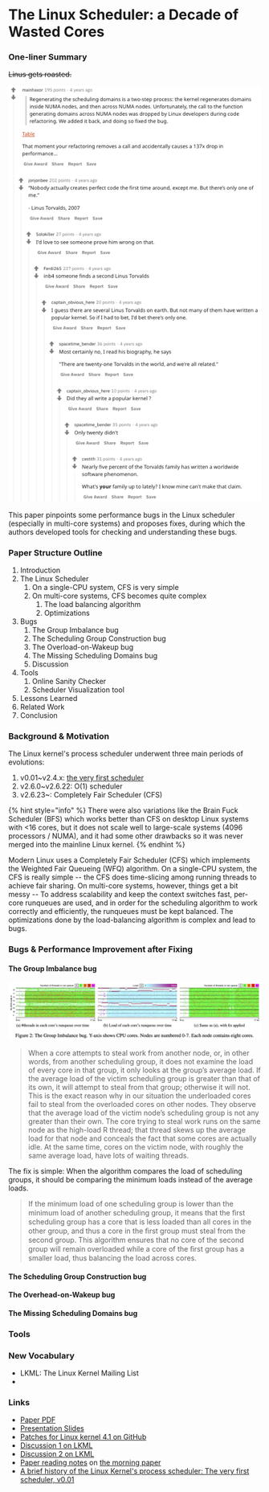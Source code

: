 # The Linux Scheduler: a Decade of Wasted Cores

### One-liner Summary

~~Linus gets roasted.~~

![](../../.gitbook/assets/screen-shot-2020-12-04-at-12.21.52-am.png)

This paper pinpoints some performance bugs in the Linux scheduler \(especially in multi-core systems\) and proposes fixes, during which the authors developed tools for checking and understanding these bugs.

### Paper Structure Outline

1. Introduction
2. The Linux Scheduler
   1. On a single-CPU system, CFS is very simple
   2. On multi-core systems, CFS becomes quite complex
      1.  The load balancing algorithm
      2. Optimizations
3. Bugs
   1. The Group Imbalance bug
   2. The Scheduling Group Construction bug
   3. The Overload-on-Wakeup bug
   4. The Missing Scheduling Domains bug
   5. Discussion
4. Tools
   1. Online Sanity Checker
   2. Scheduler Visualization tool
5. Lessons Learned
6. Related Work 
7. Conclusion

### Background & Motivation

The Linux kernel's process scheduler underwent three main periods of evolutions: 

1. v0.01~v2.4.x: [the very first scheduler](https://dev.to/satorutakeuchi/a-brief-history-of-the-linux-kernel-s-process-scheduler-the-very-first-scheduler-v0-01-9e4)
2. v2.6.0~v2.6.22: O\(1\) scheduler
3. v2.6.23~: Completely Fair Scheduler \(CFS\)

{% hint style="info" %}
There were also variations like the Brain Fuck Scheduler \(BFS\) which works better than CFS on desktop Linux systems with &lt;16 cores, but it does not scale well to large-scale systems \(4096 processors / NUMA\), and it had some other drawbacks so it was never merged into the mainline Linux kernel.
{% endhint %}

Modern Linux uses a Completely Fair Scheduler \(CFS\) which implements the Weighted Fair Queueing \(WFQ\) algorithm. On a single-CPU system, the CFS is really simple -- the CFS does time-slicing among running threads to achieve fair sharing. On multi-core systems, however, things get a bit messy -- To address scalability and keep the context switches fast, per-core runqueues are used, and in order for the scheduling algorithm to work correctly and efficiently, the runqueues must be kept balanced. The optimizations done by the load-balancing algorithm is complex and lead to bugs.  




### Bugs & Performance Improvement after Fixing 

#### The Group Imbalance bug

![](../../.gitbook/assets/screen-shot-2020-12-15-at-11.15.37-pm.png)

> When a core attempts to steal work from another node, or, in other words, from another scheduling group, it does not examine the load of every core in that group, it only looks at the group’s average load. If the average load of the victim scheduling group is greater than that of its own, it will attempt to steal from that group; otherwise it will not. This is the exact reason why in our situation the underloaded cores fail to steal from the overloaded cores on other nodes. They observe that the average load of the victim node’s scheduling group is not any greater than their own. The core trying to steal work runs on the same node as the high-load R thread; that thread skews up the average load for that node and conceals the fact that some cores are actually idle. At the same time, cores on the victim node, with roughly the same average load, have lots of waiting threads.

The fix is simple: When the algorithm compares the load of scheduling groups, it should be comparing the minimum loads instead of the average loads. 

> If the minimum load of one scheduling group is lower than the minimum load of another scheduling group, it means that the ﬁrst scheduling group has a core that is less loaded than all cores in the other group, and thus a core in the ﬁrst group must steal from the second group. This algorithm ensures that no core of the second group will remain overloaded while a core of the ﬁrst group has a smaller load, thus balancing the load across cores.



#### The Scheduling Group Construction bug

#### The Overhead-on-Wakeup bug

#### The Missing Scheduling Domains bug

### Tools

### New Vocabulary

* LKML: The Linux Kernel Mailing List
* 
### Links

* [Paper PDF](https://www.ece.ubc.ca/~sasha/papers/eurosys16-final29.pdf)
* [Presentation Slides](http://www.i3s.unice.fr/~jplozi/wastedcores/files/talk.pdf)
* [Patches for Linux kernel 4.1 on GitHub](https://github.com/jplozi/wastedcores)
* [Discussion 1 on LKML](https://lkml.org/lkml/2016/4/23/194)
* [Discussion 2 on LKML](https://lkml.org/lkml/2016/4/25/176)
* [Paper reading notes](https://blog.acolyer.org/2016/04/26/the-linux-scheduler-a-decade-of-wasted-cores/) on [the morning paper](https://blog.acolyer.org/)
* [A brief history of the Linux Kernel's process scheduler: The very first scheduler, v0.01](https://dev.to/satorutakeuchi/a-brief-history-of-the-linux-kernel-s-process-scheduler-the-very-first-scheduler-v0-01-9e4)









